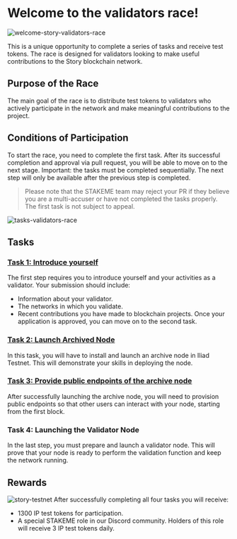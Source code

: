 # Welcome to the validators race!
![welcome-story-validators-race](https://github.com/user-attachments/assets/bc7e324f-b66b-493d-92ae-11ff30dbba30)

This is a unique opportunity to complete a series of tasks and receive test tokens. The race is designed for validators looking to make useful contributions to the Story blockchain network.

## Purpose of the Race

The main goal of the race is to distribute test tokens to validators who actively participate in the network and make meaningful contributions to the project.

## Conditions of Participation
To start the race, you need to complete the first task. After its successful completion and approval via pull request, you will be able to move on to the next stage. Important: the tasks must be completed sequentially. The next step will only be available after the previous step is completed.

> Please note that the STAKEME team may reject your PR if they believe you are a multi-accuser or have not completed the tasks properly. The first task is not subject to appeal.

![tasks-validators-race](https://github.com/user-attachments/assets/7b8ea004-e4df-4907-abcf-75b0521b3284)

## Tasks

### [Task 1: Introduce yourself](./tasks/task1/README.md)
The first step requires you to introduce yourself and your activities as a validator. Your submission should include:
- Information about your validator.
- The networks in which you validate.
- Recent contributions you have made to blockchain projects.
Once your application is approved, you can move on to the second task.

### [Task 2: Launch Archived Node](./tasks/task2/README.md)
In this task, you will have to install and launch an archive node in Iliad Testnet. This will demonstrate your skills in deploying the node.

### [Task 3: Provide public endpoints of the archive node](./tasks/task3/README.md)
After successfully launching the archive node, you will need to provision public endpoints so that other users can interact with your node, starting from the first block.

### Task 4: Launching the Validator Node
In the last step, you must prepare and launch a validator node. This will prove that your node is ready to perform the validation function and keep the network running.

## Rewards
![story-testnet](https://github.com/user-attachments/assets/98aac9f0-ae10-4f51-8f97-60f9bf3ca8ba)
After successfully completing all four tasks you will receive:
- 1300 IP test tokens for participation.
- A special STAKEME role in our Discord community.
Holders of this role will receive 3 IP test tokens daily.
